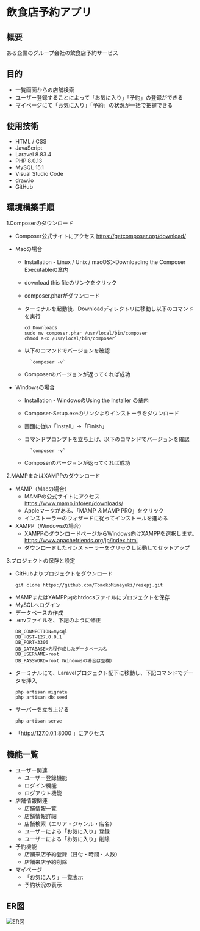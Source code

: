 # 飲食店予約アプリ

## 概要
ある企業のグループ会社の飲食店予約サービス

## 目的
 - 一覧画面からの店舗検索
 - ユーザー登録することによって「お気に入り」「予約」の登録ができる
 - マイページにて「お気に入り」「予約」の状況が一括で把握できる

## 使用技術
- HTML / CSS
- JavaScript
- Laravel 8.83.4
- PHP 8.0.13
- MySQL 15.1
- Visual Studio Code
- draw.io
- GitHub


## 環境構築手順
1.Composerのダウンロード
- Composer公式サイトにアクセス <https://getcomposer.org/download/>
- Macの場合
  - Installation - Linux / Unix / macOS＞Downloading the Composer Executableの章内
  
  - download this fileのリンクをクリック
  
  - composer.pharがダウンロード
  
  - ターミナルを起動後、Downloadディレクトリに移動し以下のコマンドを実行
    ```
    cd Downloads
    sudo mv composer.phar /usr/local/bin/composer
    chmod a+x /usr/local/bin/composer`
    ```
   - 以下のコマンドでバージョンを確認
      ```
        `composer -v`
      ```
  - Composerのバージョンが返ってくれば成功

- Windowsの場合
  - Installation - WindowsのUsing the Installer の章内
  
  - Composer-Setup.exeのリンクよりインストーラをダウンロード

  - 画面に従い「Install」→「Finish」

  - コマンドプロンプトを立ち上げ、以下のコマンドでバージョンを確認

      ```
        `composer -v`
      ```

  - Composerのバージョンが返ってくれば成功


2.MAMPまたはXAMPPのダウンロード
 - MAMP（Macの場合）
   - MAMPの公式サイトにアクセス <https://www.mamp.info/en/downloads/>
    - Appleマークがある、「MAMP ＆MAMP PRO」をクリック
    - インストーラーのウィザードに従ってインストールを進める
  - XAMPP（Windowsの場合）
    - XAMPPのダウンロードページからWindows向けXAMPPを選択します。<https://www.apachefriends.org/jp/index.html>
    - ダウンロードしたインストーラーをクリックし起動してセットアップ

3.プロジェクトの保存と設定
 - GitHubよりプロジェクトをダウンロード
    ```
    git clone https://github.com/TomokoMineyuki/resepj.git
    ```
- MAMPまたはXAMPP内のhtdocsファイルにプロジェクトを保存
- MySQLへログイン
- データベースの作成
- .envファイルを、下記のように修正
  ```
  DB_CONNECTION=mysql
  DB_HOST=127.0.0.1
  DB_PORT=3306
  DB_DATABASE=先程作成したデータベース名
  DB_USERNAME=root
  DB_PASSWORD=root（Windowsの場合は空欄）
  ```
- ターミナルにて、Laravelプロジェクト配下に移動し、下記コマンドでデータを挿入
  ```
  php artisan migrate
  php artisan db:seed
  ```
- サーバーを立ち上げる
  ```
  php artisan serve
  ```
- 「<http://127.0.0.1:8000> 」にアクセス


## 機能一覧

- ユーザー関連
  - ユーザー登録機能
  - ログイン機能
  - ログアウト機能
- 店舗情報関連
  - 店舗情報一覧
   - 店舗情報詳細
  - 店舗検索（エリア・ジャンル・店名）
  - ユーザーによる「お気に入り」登録
  - ユーザーによる「お気に入り」削除
- 予約機能
   - 店舗来店予約登録（日付・時間・人数）
   - 店舗来店予約削除
- マイページ
  - 「お気に入り」一覧表示
  - 予約状況の表示


## ER図
![ER図](/img/readme/reseER.png)